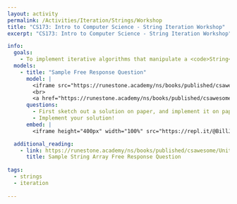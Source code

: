 ```yaml
---
layout: activity
permalink: /Activities/Iteration/Strings/Workshop
title: "CS173: Intro to Computer Science - String Iteration Workshop"
excerpt: "CS173: Intro to Computer Science - String Iteration Workshop"

info:
  goals: 
    - To implement iterative algorithms that manipulate a <code>String</code>.
  models:
    - title: "Sample Free Response Question"
      model: |
        <iframe src="https://runestone.academy/ns/books/published/csawesome/Unit4-Iteration/FRQstringScrambleA.html" width="100%" height="700" scrolling="yes"></iframe>
        <br>
        <a href="https://runestone.academy/ns/books/published/csawesome/Unit4-Iteration/FRQstringScrambleA.html">Sample Free Response Question</a>
      questions:
        - First sketch out a solution on paper, and implement it on paper with pseudocode.
        - Implement your solution!
      embed: |
        <iframe height="400px" width="100%" src="https://repl.it/@BillJr99/JavaFirstExample?lite=true" scrolling="no" frameborder="no" allowtransparency="true" allowfullscreen="true" sandbox="allow-forms allow-pointer-lock allow-popups allow-same-origin allow-scripts allow-modals"></iframe>  

  additional_reading:
    - link: https://runestone.academy/ns/books/published/csawesome/Unit4-Iteration/FRQstringScrambleA.html
      title: Sample String Array Free Response Question
      
tags:
  - strings
  - iteration
  
---
```


